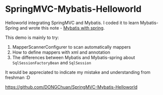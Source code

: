 # SpringMVC-Mybatis-Helloworld

Helloworld integrating SpringMVC and Mybatis. I coded it to learn Mybatis-Spring and wrote this note - [Mybatis with spring](http://dongchuan.github.io/articles/2016/04/MyBatis-With-Spring.html).

This demo is mainly to try:

1. MapperScannerConfigurer to scan automatically mappers
2. How to define mappers with xml and annotation
3. The differences between Mybatis and Mybatis-spring about `SqlSessionFactoryBean` and `SqlSession`

It would be appreciated to indicate my mistake and understanding from freshman :D

https://github.com/DONGChuan/SpringMVC-Mybatis-Helloworld
